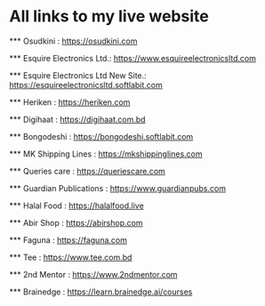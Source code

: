 # All links to my live website 

*** Osudkini : https://osudkini.com

*** Esquire Electronics Ltd.: https://www.esquireelectronicsltd.com

*** Esquire Electronics Ltd New Site.: https://esquireelectronicsltd.softlabit.com

*** Heriken : https://heriken.com

*** Digihaat : https://digihaat.com.bd

*** Bongodeshi : https://bongodeshi.softlabit.com

*** MK Shipping Lines : https://mkshippinglines.com

*** Queries care : https://queriescare.com

*** Guardian Publications : https://www.guardianpubs.com

*** Halal Food : https://halalfood.live

*** Abir Shop : https://abirshop.com

*** Faguna : https://faguna.com

*** Tee : https://www.tee.com.bd

*** 2nd Mentor : https://www.2ndmentor.com

*** Brainedge : https://learn.brainedge.ai/courses





